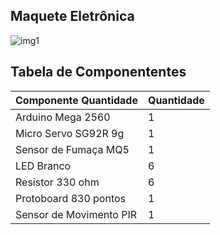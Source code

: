 ## Maquete Eletrônica

![img1](https://i.imgur.com/224ynTA.jpg)

## Tabela de Componententes

| Componente	Quantidade| Quantidade |   
| ----------------------| ---------- |
|Arduino Mega 2560| 1
| Micro Servo SG92R 9g| 1
| Sensor de Fumaça MQ5	 |  1
| LED Branco	 |  6
| Resistor 330 ohm	| 6
| Protoboard 830 pontos |  1
| Sensor de Movimento PIR | 1
